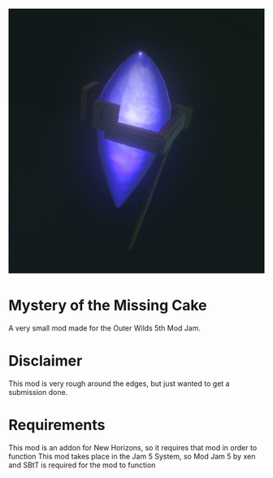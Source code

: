 # ![Boreas.Jam5Campfire](assets/MISSING_CAKE.PNG)

# Mystery of the Missing Cake

A very small mod made for the Outer Wilds 5th Mod Jam.

# Disclaimer
This mod is very rough around the edges, but just wanted to get a submission done.

# Requirements
This mod is an addon for New Horizons, so it requires that mod in order to function
This mod takes place in the Jam 5 System, so Mod Jam 5 by xen and SBtT is required for the mod to function
